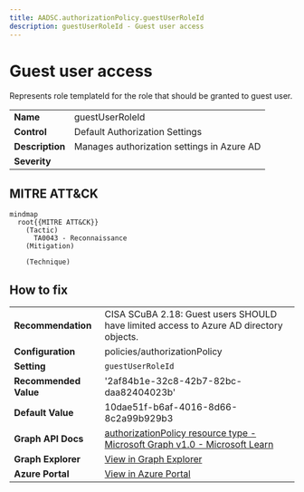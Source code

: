 ```yaml
---
title: AADSC.authorizationPolicy.guestUserRoleId
description: guestUserRoleId - Guest user access
---
```


# Guest user access

Represents role templateId for the role that should be granted to guest user.

| | |
|-|-|
| **Name** | guestUserRoleId |
| **Control** | Default Authorization Settings |
| **Description** | Manages authorization settings in Azure AD |
| **Severity** |  |

## MITRE ATT&CK

```mermaid
mindmap
  root{{MITRE ATT&CK}}
    (Tactic)
      TA0043 - Reconnaissance
    (Mitigation)

    (Technique)

```

## How to fix
| | |
|-|-|
| **Recommendation** | CISA SCuBA 2.18: Guest users SHOULD have limited access to Azure AD directory objects. |
| **Configuration** | policies/authorizationPolicy |
| **Setting** | `guestUserRoleId` |
| **Recommended Value** | '2af84b1e-32c8-42b7-82bc-daa82404023b' |
| **Default Value** | 10dae51f-b6af-4016-8d66-8c2a99b929b3 |
| **Graph API Docs** | [authorizationPolicy resource type - Microsoft Graph v1.0 - Microsoft Learn](https://learn.microsoft.com/en-us/graph/api/resources/authorizationpolicy) |
| **Graph Explorer** | [View in Graph Explorer](https://developer.microsoft.com/en-us/graph/graph-explorer?request=policies/authorizationPolicy&method=GET&version=beta&GraphUrl=https://graph.microsoft.com) |
| **Azure Portal** | [View in Azure Portal](https://portal.azure.com/#view/Microsoft_AAD_IAM/AllowlistPolicyBlade) | 

